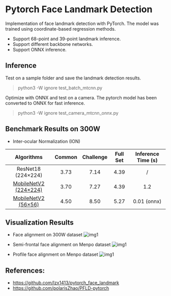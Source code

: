 # Pytorch Face Landmark Detection
Implementation of face landmark detection with PyTorch. The model was trained using coordinate-based regression methods. 

* Support 68-point and 39-point landmark inference.
* Support different backbone networks.
* Support ONNX inference. 

## Inference
Test on a sample folder and save the landmark detection results.
> python3 -W ignore test_batch_mtcnn.py

Optimize with ONNX and test on a camera. The pytorch model has been converted to ONNX for fast inference.
> python3 -W ignore test_camera_mtcnn_onnx.py

## Benchmark Results on 300W

* Inter-ocular Normalization (ION)

| Algorithms | Common | Challenge | Full Set | Inference Time (s)
|:-:|:-:|:-:|:-:|:-:|
| ResNet18 (224×224) | 3.73 | 7.14 | 4.39 | / |
| [MobileNetV2 (224×224)](https://drive.google.com/file/d/1w424ZxfBsv7NFwoqynRPNxe43FHABeJV/view?usp=sharing )   | 3.70 | 7.27 | 4.39 | 1.2 |
| [MobileNetV2 (56×56)](https://drive.google.com/file/d/10DyP9GqAATXFj64MmXlet84Ewb4ryP1K/view?usp=sharing) | 4.50 | 8.50 | 5.27 | 0.01 (onnx) |


## Visualization Results
* Face alignment on 300W dataset
![img1](https://github.com/cunjian/pytorch_face_landmark/blob/master/imgs/300w.png)

* Semi-frontal face alignment on Menpo dataset
![img1](https://github.com/cunjian/pytorch_face_landmark/blob/master/imgs/menpo_semi_frontal.png)

* Profile face alignment on Menpo dataset
![img1](https://github.com/cunjian/pytorch_face_landmark/blob/master/imgs/menpo_profile.png)


## References:

* https://github.com/lzx1413/pytorch_face_landmark
* https://github.com/polarisZhao/PFLD-pytorch


